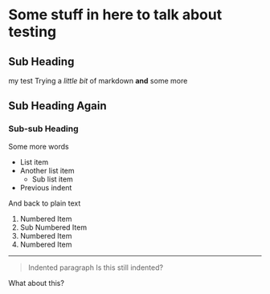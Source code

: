 # Some stuff in here to talk about testing
## Sub Heading
my test
Trying a _little bit_ of markdown __and__ some more
## Sub Heading Again
### Sub-sub Heading
Some more words
- List item
- Another list item
  - Sub list item
- Previous indent

And back to plain text
1. Numbered Item
  1. Sub Numbered Item
2. Numbered Item
2. Numbered Item

---
> Indented paragraph
Is this still indented?

What about this?
